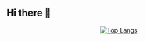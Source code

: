 ## Hi there 👋

<div align="center">

[![Top Langs](https://github-readme-stats.vercel.app/api/top-langs/?username=jacobalvarad0&layout=compact&bg_color=00000000&border_color=00000000&text_color=fff)](https://github.com/anuraghazra/github-readme-stats)

</div>
